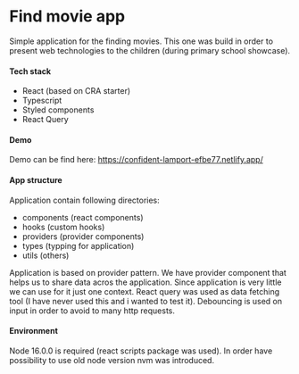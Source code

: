 # Find movie app
Simple application for the finding movies. This one was build in order to present web technologies to the children (during primary school showcase).

#### Tech stack
- React (based on CRA starter)
- Typescript
- Styled components
- React Query

#### Demo
Demo can be find here: https://confident-lamport-efbe77.netlify.app/
#### App structure
Application contain following directories: 
- components (react components)
- hooks (custom hooks)
- providers (provider components)
- types (typping for application)
- utils (others)

Application is based on provider pattern. We have provider component that helps us to share data acros the application.
Since application is very little we can use for it just one context.
React query was used as data fetching tool (I have never used this and i wanted to test it).
Debouncing is used on input in order to avoid to many http requests.

#### Environment
Node 16.0.0 is required (react scripts package was used). In order have possibility to use old node version nvm was introduced.